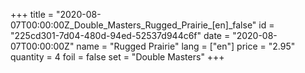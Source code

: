 +++
title = "2020-08-07T00:00:00Z_Double_Masters_Rugged_Prairie_[en]_false"
id = "225cd301-7d04-480d-94ed-52537d944c6f"
date = "2020-08-07T00:00:00Z"
name = "Rugged Prairie"
lang = ["en"]
price = "2.95"
quantity = 4
foil = false
set = "Double Masters"
+++
